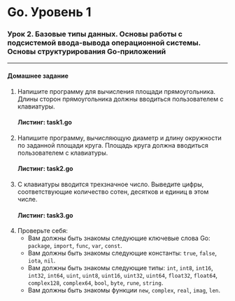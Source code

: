 # Go. Уровень 1
### Урок 2. Базовые типы данных. Основы работы с подсистемой ввода-вывода операционной системы. Основы структурирования Go-приложений

---

#### Домашнее задание
1. Напишите программу для вычисления площади прямоугольника. Длины сторон прямоугольника должны вводиться пользователем с клавиатуры.
   #### Листинг: task1.go
2. Напишите программу, вычисляющую диаметр и длину окружности по заданной площади круга. Площадь круга должна вводиться пользователем с клавиатуры.
   #### Листинг: task2.go
3. С клавиатуры вводится трехзначное число. Выведите цифры, соответствующие количество сотен, десятков и единиц в этом числе.
   #### Листинг: task3.go
4. Проверьте себя:
   * Вам должны быть знакомы следующие ключевые слова Go: `package`, `import`, `func`, `var`, `const`.
   * Вам должны быть знакомы следующие константы: `true`, `false`, `iota`, `nil`.
   * Вам должны быть знакомы следующие типы: `int`, `int8`, `int16`, `int32`, `int64`, `uint`, `uint8`, `uint16`, `uint32`, `uint64`, `float32`, `float64`, `complex128`, `complex64`, `bool`, `byte`, `rune`, `string`.
   * Вам должны быть знакомы функции `new`, `complex`, `real`, `imag`, `len`.
